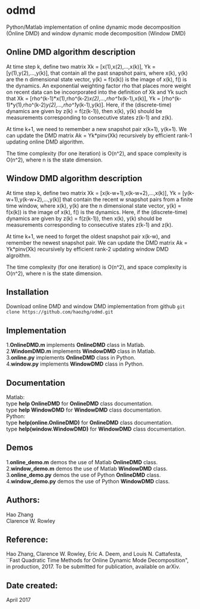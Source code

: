 # odmd
Python/Matlab implementation of online dynamic mode decomposition (Online DMD) and window dynamic mode decomposition (Window DMD)

## Online DMD algorithm description
At time step k, define two matrix Xk = [x(1),x(2),...,x(k)], Yk = [y(1),y(2),...,y(k)], that contain all the past snapshot pairs, where x(k), y(k) are the n dimensional state vector, y(k) = f(x(k)) is the image of x(k), f() is the dynamics. An exponential weighting factor rho that places more weight on recent data can be incoorporated into the definition of Xk and Yk such that Xk = [rho^(k-1)*x(1),rho^(k-2)*x(2),…,rho^1*x(k-1),x(k)], Yk = [rho^(k-1)*y(1),rho^(k-2)*y(2),...,rho^1*y(k-1),y(k)]. Here, if the (discrete-time) dynamics are given by z(k) = f(z(k-1)), then x(k), y(k) should be measurements corresponding to consecutive states z(k-1) and z(k).  

 At time k+1, we need to remember a new snapshot pair x(k+1), y(k+1). We can update the DMD matrix Ak = Yk*pinv(Xk) recursively by efficient rank-1 updating online DMD algorithm.  

The time complexity (for one iteration) is O(n^2), and space complexity is 
O(n^2), where n is the state dimension.  

## Window DMD algorithm description
At time step k, define two matrix Xk = [x(k-w+1),x(k-w+2),...,x(k)], Yk = [y(k-w+1),y(k-w+2),...,y(k)] that contain the recent w snapshot pairs from a finite time window, where x(k), y(k) are the n dimensional state vector, y(k) = f(x(k)) is the image of x(k), f() is the dynamics. Here, if the (discrete-time) dynamics are given by z(k) = f(z(k-1)), then x(k), y(k) should be measurements corresponding to consecutive states z(k-1) and z(k).  

At time k+1, we need to forget the oldest snapshot pair x(k-w), and remember the newest snapshot pair. We can update the DMD matrix Ak = Yk*pinv(Xk) recursively by efficient rank-2 updating window DMD algroithm.  

The time complexity (for one iteration) is O(n^2), and space complexity is 
O(n^2), where n is the state dimension.  

## Installation
Download online DMD and window DMD implementation from github
`git clone https://github.com/haozhg/odmd.git`

## Implementation
1.**OnlineDMD.m** implements **OnlineDMD** class in Matlab.  
2.**WindomDMD.m** implements **WindowDMD** class in Matlab.  
3.**online.py** implements **OnlineDMD** class in Python.  
4.**window.py** implements **WindowDMD** class in Python.

## Documentation
Matlab:  
type **help OnlineDMD** for **OnlineDMD** class documentation.  
type **help WindowDMD** for **WindowDMD** class documentation.  
Python:  
type **help(online.OnlineDMD)** for **OnlineDMD** class documentation.  
type **help(window.WindowDMD)** for **WindowDMD** class documentation.

## Demos
1.**online_demo.m** demos the use of Matlab **OnlineDMD** class.  
2.**window_demo.m** demos the use of Matlab **WindowDMD** class.  
3.**online_demo.py** demos the use of Python **OnlineDMD** class.  
4.**window_demo.py** demos the use of Python **WindowDMD** class.

## Authors:
Hao Zhang  
Clarence W. Rowley

## Reference:
Hao Zhang, Clarence W. Rowley, Eric A. Deem, and Louis N. Cattafesta,
``Fast Quadratic Time Methods for Online Dynamic Mode Decomposition", 
in production, 2017. To be submitted for publication, available on arXiv.

## Date created:
April 2017

